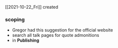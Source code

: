 [[2021-10-22_Fri]] created

### scoping
- Gregor had this suggestion for the official website
- search all talk pages for quote admonitions
- in **Publishing**